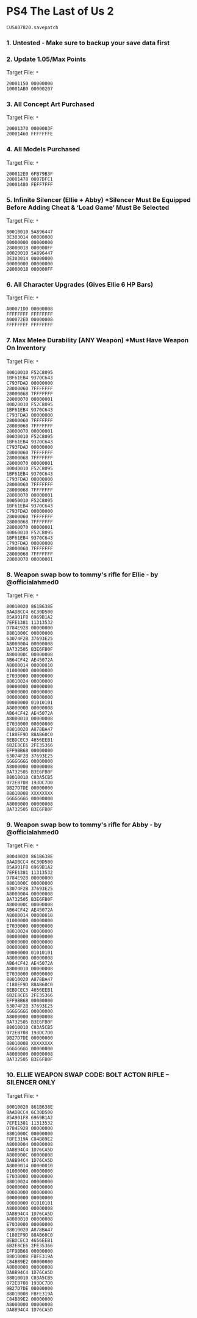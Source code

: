 # PS4 The Last of Us 2

`CUSA07820.savepatch`

### 1. Untested - Make sure to backup your save data first
### 2. Update 1.05/Max Points

Target File: `*`

```
20001150 00000000
10001AB0 00000207
```

### 3. All Concept Art Purchased

Target File: `*`

```
20001370 0000003F
20001460 FFFFFFFE
```

### 4. All Models Purchased

Target File: `*`

```
200012E0 6FB79B3F
20001478 0007DFC1
20001480 FEFF7FFF
```

### 5. Infinite Silencer (Ellie + Abby) *Silencer Must Be Equipped Before Adding Cheat & ‘Load Game’ Must Be Selected

Target File: `*`

```
80010010 5A896447
3E303014 00000000
00000000 00000000
28000018 000000FF
80020010 5A896447
3E303014 00000000
00000000 00000000
28000018 000000FF
```

### 6. All Character Upgrades (Gives Ellie 6 HP Bars)

Target File: `*`

```
A00071D0 00000008
FFFFFFFF FFFFFFFF
A00072E0 00000008
FFFFFFFF FFFFFFFF
```

### 7. Max Melee Durability (ANY Weapon) *Must Have Weapon On Inventory

Target File: `*`

```
80010010 F52C8095
1BF61EB4 9370C643
C793FDAD 00000000
28000060 7FFFFFFF
28000068 7FFFFFFF
28000070 00000001
80020010 F52C8095
1BF61EB4 9370C643
C793FDAD 00000000
28000060 7FFFFFFF
28000068 7FFFFFFF
28000070 00000001
80030010 F52C8095
1BF61EB4 9370C643
C793FDAD 00000000
28000060 7FFFFFFF
28000068 7FFFFFFF
28000070 00000001
80040010 F52C8095
1BF61EB4 9370C643
C793FDAD 00000000
28000060 7FFFFFFF
28000068 7FFFFFFF
28000070 00000001
80050010 F52C8095
1BF61EB4 9370C643
C793FDAD 00000000
28000060 7FFFFFFF
28000068 7FFFFFFF
28000070 00000001
80060010 F52C8095
1BF61EB4 9370C643
C793FDAD 00000000
28000060 7FFFFFFF
28000068 7FFFFFFF
28000070 00000001
```

### 8. Weapon swap bow to tommy's rifle for Ellie - by @officialahmed0

Target File: `*`

```
80010020 861B638E
BAADBCC4 6C30D500
85A901F8 6969B1A2
7EFE1381 11313532
D784E928 00000000
8801000C 00000000
63074F2B 37693E25
A8000004 00000008
BA732505 B3E6FB0F
A800000C 00000008
AB64CF42 AE45072A
A8000014 00000010
01000000 00000000
E7030000 00000000
88010024 00000000
00000000 00000000
00000000 00000000
00000000 00000000
00000000 01010101
A8000000 00000008
AB64CF42 AE45072A
A8000010 00000008
E7030000 00000000
88010020 A878BA47
C180EF9D 88AB60C0
BEBDCEC3 4656EEB1
6B2E8CE6 2FE35366
EFF9BB68 00000000
63074F2B 37693E25
GGGGGGGG 00000000
A8000000 00000008
BA732505 B3E6FB0F
88010010 C03A5CB5
072EB708 193DC7D0
9B27D7DE 00000000
88010008 XXXXXXXX
GGGGGGGG 00000000
A8000000 00000008
BA732505 B3E6FB0F
```

### 9. Weapon swap bow to tommy's rifle for Abby - by @officialahmed0

Target File: `*`

```
80040020 861B638E
BAADBCC4 6C30D500
85A901F8 6969B1A2
7EFE1381 11313532
D784E928 00000000
8801000C 00000000
63074F2B 37693E25
A8000004 00000008
BA732505 B3E6FB0F
A800000C 00000008
AB64CF42 AE45072A
A8000014 00000010
01000000 00000000
E7030000 00000000
88010024 00000000
00000000 00000000
00000000 00000000
00000000 00000000
00000000 01010101
A8000000 00000008
AB64CF42 AE45072A
A8000010 00000008
E7030000 00000000
88010020 A878BA47
C180EF9D 88AB60C0
BEBDCEC3 4656EEB1
6B2E8CE6 2FE35366
EFF9BB68 00000000
63074F2B 37693E25
GGGGGGGG 00000000
A8000000 00000008
BA732505 B3E6FB0F
88010010 C03A5CB5
072EB708 193DC7D0
9B27D7DE 00000000
88010008 XXXXXXXX
GGGGGGGG 00000000
A8000000 00000008
BA732505 B3E6FB0F
```

### 10. ELLIE WEAPON SWAP CODE: BOLT ACTON RIFLE – SILENCER ONLY

Target File: `*`

```
80010020 861B638E
BAADBCC4 6C30D500
85A901F8 6969B1A2
7EFE1381 11313532
D784E928 00000000
8801000C 00000000
FBFE319A C84B89E2
A8000004 00000008
DA8B94C4 1D76CA5D
A800000C 00000008
DA8B94C4 1D76CA5D
A8000014 00000010
01000000 00000000
E7030000 00000000
88010024 00000000
00000000 00000000
00000000 00000000
00000000 00000000
00000000 01010101
A8000000 00000008
DA8B94C4 1D76CA5D
A8000010 00000008
E7030000 00000000
88010020 A878BA47
C180EF9D 88AB60C0
BEBDCEC3 4656EEB1
6B2E8CE6 2FE35366
EFF9BB68 00000000
88010008 FBFE319A
C84B89E2 00000000
A8000000 00000008
DA8B94C4 1D76CA5D
88010010 C03A5CB5
072EB708 193DC7D0
9B27D7DE 00000000
88010008 FBFE319A
C84B89E2 00000000
A8000000 00000008
DA8B94C4 1D76CA5D
```

